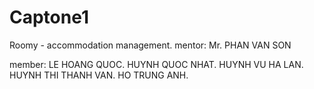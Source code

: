 # Captone1
Roomy - accommodation management.
mentor: Mr. PHAN VAN SON

member: LE HOANG QUOC.
        HUYNH QUOC NHAT.
        HUYNH VU HA LAN.
        HUYNH THI THANH VAN.
        HO TRUNG ANH.

